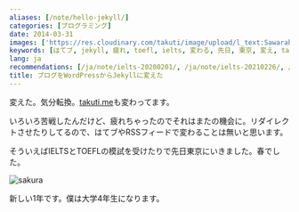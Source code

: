 ```yaml
---
aliases: [/note/hello-jekyll/]
categories: [プログラミング]
date: 2014-03-31
images: ['https://res.cloudinary.com/takuti/image/upload/l_text:Sawarabi%20Gothic_32_bold:%E3%83%96%E3%83%AD%E3%82%B0%E3%82%92WordPress%E3%81%8B%E3%82%89Jekyll%E3%81%AB%E5%A4%89%E3%81%88%E3%81%9F,co_rgb:eee,w_800,c_fit/v1626628472/takuti_bgimyl.jpg']
keywords: [はてブ, jekyll, 疲れ, toefl, ielts, 変わる, 先日, 東京, 変え, takuti]
lang: ja
recommendations: [/ja/note/ielts-20200201/, /ja/note/ielts-20210226/, /ja/note/room-hunting-202006/]
title: ブログをWordPressからJekyllに変えた
---
```


変えた。気分転換。[takuti.me](http://takuti.me/)も変わってます。

いろいろ苦戦したんだけど、疲れちゃったのでそれはまたの機会に。リダイレクトさせたりしてるので、はてブやRSSフィードで変わることは無いと思います。

そういえばIELTSとTOEFLの模試を受けたりで先日東京にいきました。春でした。

![sakura](/images/jekyll/2014-03-31-sakura.jpg)

新しい1年です。僕は大学4年生になります。
